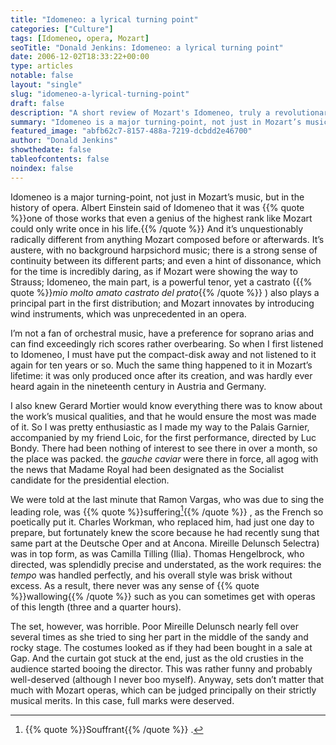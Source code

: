 ```yaml
---
title: "Idomeneo: a lyrical turning point"
categories: ["Culture"]
tags: [Idomeneo, opera, Mozart]
seoTitle: "Donald Jenkins: Idomeneo: a lyrical turning point"
date: 2006-12-02T18:33:22+00:00
type: articles
notable: false
layout: "single"
slug: "idomeneo-a-lyrical-turning-point"
draft: false
description: "A short review of Mozart's Idomeneo, truly a revolutionary musical piece at the time it was composed, directed by Luc Bondy at the Palais Garnier in Paris."
summary: "Idomeneo is a major turning-point, not just in Mozart’s music, but in the history of opera. Albert Einstein said of Idomeneo that it was one of those works that even a genius of the highest rank like Mozart could only write once in his life. And it’s unquestionably radically different from anything Mozart composed before or afterwards."
featured_image: "abfb62c7-8157-488a-7219-dcbdd2e46700"
author: "Donald Jenkins"
showthedate: false
tableofcontents: false
noindex: false
---
```


Idomeneo is a major turning-point, not just in Mozart’s music, but in the history of opera. Albert Einstein said of Idomeneo that it was {{% quote %}}one of those works that even a genius of the highest rank like Mozart could only write once in his life.{{% /quote %}} And it’s unquestionably radically different from anything Mozart composed before or afterwards. It’s austere, with no background harpsichord music; there is a strong sense of continuity between its different parts; and even a hint of dissonance, which for the time is incredibly daring, as if Mozart were showing the way to Strauss; Idomeneo, the main part, is a powerful tenor, yet a castrato ({{% quote %}}_mio molto amato castrato del prato_{{% /quote %}} ) also plays a principal part in the first distribution; and Mozart innovates by introducing wind instruments, which was unprecedented in an opera.

I’m not a fan of orchestral music, have a preference for soprano arias and can find exceedingly rich scores rather overbearing. So when I first listened to Idomeneo, I must have put the compact-disk away and not listened to it again for ten years or so. Much the same thing happened to it in Mozart’s lifetime: it was only produced once after its creation, and was hardly ever heard again in the nineteenth century in Austria and Germany.

I also knew Gerard Mortier would know everything there was to know about the work’s musical qualities, and that he would ensure the most was made of it. So I was pretty enthusiastic as I made my way to the Palais Garnier, accompanied by my friend Loic, for the first performance, directed by Luc Bondy. There had been nothing of interest to see there in over a month, so the place was packed. the _gauche caviar_ were there in force, all agog with the news that Madame Royal had been designated as the Socialist candidate for the presidential election.

We were told at the last minute that Ramon Vargas, who was due to sing the leading role, was {{% quote %}}suffering[^1]{{% /quote %}} , as the French so poetically put it. Charles Workman, who replaced him, had just one day to prepare, but fortunately knew the score because he had recently sung that same part at the Deutsche Oper and at Ancona. Mireille Delunsch 5electra) was in top form, as was Camilla Tilling (Ilia). Thomas Hengelbrock, who directed, was splendidly precise and understated, as the work requires: the _tempo_ was handled perfectly, and his overall style was brisk without excess. As a result, there never was any sense of {{% quote %}}wallowing{{% /quote %}} such as you can sometimes get with operas of this length (three and a quarter hours).

The set, however, was horrible. Poor Mireille Delunsch nearly fell over several times as she tried to sing her part in the middle of the sandy and rocky stage. The costumes looked as if they had been bought in a sale at Gap. And the curtain got stuck at the end, just as the old crusties in the audience started booing the director. This was rather funny and probably well-deserved (although I never boo myself). Anyway, sets don’t matter that much with Mozart operas, which can be judged principally on their strictly musical merits. In this case, full marks were deserved.

[^1]: {{% quote %}}Souffrant{{% /quote %}} .

